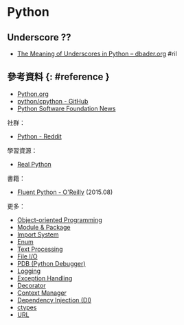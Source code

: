 # Python

## Underscore ??

  - [The Meaning of Underscores in Python – dbader\.org](https://dbader.org/blog/meaning-of-underscores-in-python) #ril

## 參考資料 {: #reference }

  - [Python.org](https://www.python.org/)
  - [python/cpython - GitHub](https://github.com/python/cpython)
  - [Python Software Foundation News](http://pyfound.blogspot.com/)

社群：

  - [Python - Reddit](https://www.reddit.com/r/Python/)

學習資源：

  - [Real Python](https://realpython.com/)

書籍：

  - [Fluent Python - O'Reilly](http://shop.oreilly.com/product/0636920032519.do) (2015.08)

更多：

  - [Object-oriented Programming](python-oop.md)
  - [Module & Package](python-module.md)
  - [Import System](python-import.md)
  - [Enum](python-enum.md)
  - [Text Processing](python-text.md)
  - [File I/O](python-file.md)
  - [PDB (Python Debugger)](python-pdb.md)
  - [Logging](python-logging.md)
  - [Exception Handling](python-exception.md)
  - [Decorator](python-decorator.md)
  - [Context Manager](python-context-manager.md)
  - [Dependency Injection (DI)](python-di.md)
  - [ctypes](python-ctypes.md)
  - [URL](python-url.md)
